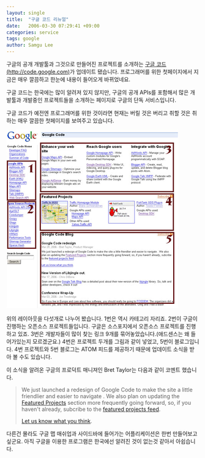 ```yaml
---
layout: single
title:  "구글 코드 리뉴얼"
date:   2006-03-30 07:29:41 +09:00
categories: service
tags: google
author: Samgu Lee
---
```

구글의 공개 개발툴과 그것으로 만들어진 프로젝트를 소개하는 [구글 코드(http://code.google.com)](http://code.google.com)가 업데이트 됐습니다. 프로그래머를 위한 첫페이지에서 지금은 매우 깔끔하고 한눈에 내용이 들어오게 바뀌었네요.

구글 코드는 한국에는 많이 알려져 있지 않지만, 구글의 공개 APIs를 포함해서 많은 개발툴과 개발중인 프로젝트들을 소개하는 페이지로 구글의 단독 서비스입니다.

구글 코드가 예전엔 프로그래머를 위한 것이라면 현재는 버릴 것은 버리고 취할 것은 취하는 매우 깔끔한 첫페이지를 보여주고 있습니다.

![구글 코드 업데이트](/assets/code_update.jpg)

위의 레이아웃을 다섯개로 나누어 봤습니다. 1번은 역시 카테고리 자리죠. 2번이 구글이 진행하는 오픈소스 프로젝트들입니다. 구글은 소스포지에서 오픈소스 프로젝트를 진행하고 있죠. 3번은 개발자들이 많이 찾는 링크 9개를 묶어놓았습니다.(애드센스는 왜 들어가있는지 모르겠군요.) 4번은 프로젝트 두개를 그림과 같이 넣었고, 5번이 블로그입니다. 4번 프로젝트와 5번 블로그는 ATOM 피드를 제공하기 때문에 업데이트 소식을 받아 볼 수도 있습니다.

이 소식을 알려온 구글의 프로덕트 매니져인 Bret Taylor는 다음과 같이 코멘트 했습니다.

> We just launched a redesign of Google Code to make the site a little friendlier and easier to navigate . We also plan on updating the [Featured Projects](http://code.google.com/) section more frequently going forward, so, if you haven't already, subcribe to the [featured projects feed](http://code.google.com/feeds/featured.xml).
> 
> [Let us know what you think](mailto:code@google.com).

다른건 몰라도 구글 맵 매쉬업과 사이드바에 들어가는 어플리케이션은 한번 만들어보고 싶군요. 아직 구글을 이용한 프로그램은 한국에선 알려진 것이 없는것 같아서 아쉽습니다.
